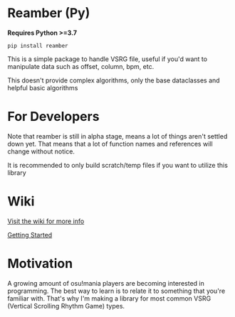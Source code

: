 # Reamber (Py)

**Requires Python >=3.7**

`pip install reamber`

This is a simple package to handle VSRG file, useful if you'd want to manipulate data
such as offset, column, bpm, etc.

This doesn't provide complex algorithms, only the base dataclasses and helpful basic
algorithms

# For Developers

Note that reamber is still in alpha stage, means a lot of things aren't settled down
yet. That means that a lot of function names and references will change without notice.

It is recommended to only build scratch/temp files if you want to utilize this library

# Wiki

[Visit the wiki for more info](https://eve-ning.github.io/reamberPy/index.html)

[Getting Started](https://eve-ning.github.io/reamberPy/info/gettingStarted.html)

# Motivation

A growing amount of osu!mania players are becoming interested in programming.
The best way to learn is to relate it to something that you're familiar with.
That's why I'm making a library for most common VSRG (Vertical Scrolling Rhythm Game)
types.
